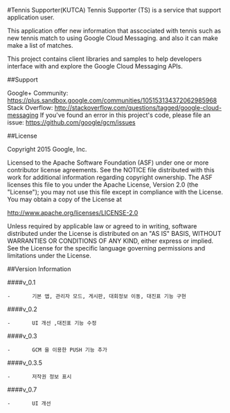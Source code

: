#Tennis Supporter(KUTCA)
Tennis Supporter (TS) is a service that support application user.

This application offer new information that asscociated with tennis such as new tennis match to using Google Cloud Messaging.
and also it can make make a list of matches.

This project contains client libraries and samples to help developers interface with and explore the Google Cloud Messaging APIs.


##Support

Google+ Community: https://plus.sandbox.google.com/communities/105153134372062985968
Stack Overflow: http://stackoverflow.com/questions/tagged/google-cloud-messaging
If you've found an error in this project's code, please file an issue: https://github.com/google/gcm/issues

##License

Copyright 2015 Google, Inc.

Licensed to the Apache Software Foundation (ASF) under one or more contributor license agreements. See the NOTICE file distributed with this work for additional information regarding copyright ownership. The ASF licenses this file to you under the Apache License, Version 2.0 (the "License"); you may not use this file except in compliance with the License. You may obtain a copy of the License at

http://www.apache.org/licenses/LICENSE-2.0

Unless required by applicable law or agreed to in writing, software distributed under the License is distributed on an "AS IS" BASIS, WITHOUT WARRANTIES OR CONDITIONS OF ANY KIND, either express or implied. See the License for the specific language governing permissions and limitations under the License.

##Version Information

####v_0.1		

	-		기본 앱, 관리자 모드, 게시판, 대회정보 이동, 대진표 기능 구현
####v_0.2 	

	-		UI 개선 ,대진표 기능 수정 
####v_0.3 	

	-		GCM 을 이용한 PUSH 기능 추가
####v_0.3.5 

	-		저작권 정보 표시
####v_0.7 	

	-		UI 개선
